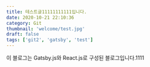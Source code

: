 ```yaml
---
title: 테스트글11111111111입니다.
date: 2020-10-21 22:10:36
category: Git
thumbnail: 'welcome/test.jpg'
draft: false
tags: ['git2', 'gatsby', 'test']
---
```


이 블로그는 Gatsby.js와 React.js로 구성된 블로그입니다.1111
